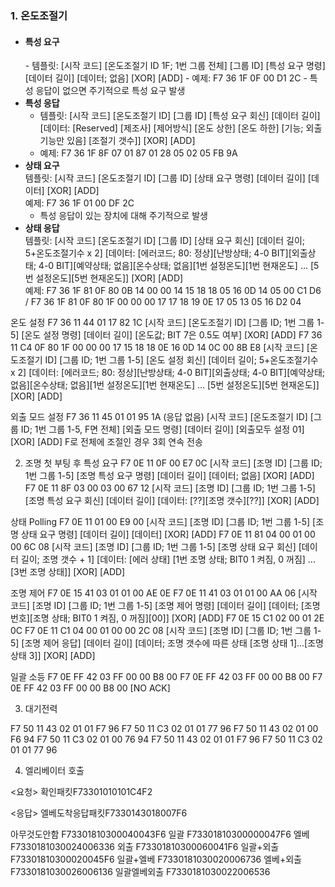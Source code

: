 <h3>1. 온도조절기</h3>

+ <h4>특성 요구</h4>
  - 템플릿: [시작 코드] [온도조절기 ID 1F; 1번 그룹 전체] [그룹 ID] [특성 요구 명령] [데이터 길이] [데이터; 없음] [XOR] [ADD]
  - 예제: F7 36 1F 0F 00 D1 2C
    - 특성 응답이 없으면 주기적으로 특성 요구 발생
+ **특성 응답**<br>
  - 템플릿: [시작 코드] [온도조절기 ID] [그룹 ID] [특성 요구 회신] [데이터 길이] [데이터: [Reserved] [제조사] [제어방식] [온도 상한] [온도 하한] [기능; 외출 기능만 있음] [조절기 갯수]] [XOR] [ADD]<br>
  - 예제: F7 36 1F 8F 07 01 87 01 28 05 02 05 FB 9A<br>
+ **상태 요구**<br>
  템플릿: [시작 코드] [온도조절기 ID] [그룹 ID] [상태 요구 명령] [데이터 길이] [데이터] [XOR] [ADD]<br>
  예제: F7 36 1F 01 00 DF 2C <br>
  * 특성 응답이 있는 장치에 대해 주기적으로 발생<br>
+ **상태 응답**<br>
  템플릿: [시작 코드] [온도조절기 ID] [그룹 ID] [상태 요구 회신] [데이터 길이; 5+온도조절기수 x 2] [데이터: [에러코드; 80: 정상][난방상태; 4-0 BIT][외출상태; 4-0 BIT][예약상태; 없음][온수상태; 없음][1번 설정온도][1번 현재온도] ... [5번 설정온도][5번 현재온도]] [XOR] [ADD]<br>
  예제: F7 36 1F 81 0F 80 0B 14 00 00 14 15 18 18 05 16 0D 14 05 00 C1 D6 / F7 36 1F 81 0F 80 1F 00 00 00 17 17 18 19 0E 17 05 13 05 16 D2 04 <br>

온도 설정 F7 36 11 44 01 17 82 1C [시작 코드] [온도조절기 ID] [그룹 ID; 1번 그룹 1-5] [온도 설정 명령] [데이터 길이] [온도값; BIT 7은 0.5도 여부] [XOR] [ADD] F7 36 11 C4 0F 80 1F 00 00 00 17 15 18 18 0E 16 0D 14 0C 00 8B E8 [시작 코드] [온도조절기 ID] [그룹 ID; 1번 그룹 1-5] [온도 설정 회신] [데이터 길이; 5+온도조절기수 x 2] [데이터: [에러코드; 80: 정상][난방상태; 4-0 BIT][외출상태; 4-0 BIT][예약상태; 없음][온수상태; 없음][1번 설정온도][1번 현재온도] ... [5번 설정온도][5번 현재온도]] [XOR] [ADD]

외출 모드 설정 F7 36 11 45 01 01 95 1A (응답 없음) [시작 코드] [온도조절기 ID] [그룹 ID; 1번 그룹 1-5, F면 전체] [외출 모드 명령] [데이터 길이] [외출모두 설정 01] [XOR] [ADD] F로 전체에 조절인 경우 3회 연속 전송

2. 조명
첫 부팅 후 특성 요구 F7 0E 11 0F 00 E7 0C [시작 코드] [조명 ID] [그룹 ID; 1번 그룹 1-5] [조명 특성 요구 명령] [데이터 길이] [데이터; 없음] [XOR] [ADD] F7 0E 11 8F 03 00 03 00 67 12 [시작 코드] [조명 ID] [그룹 ID; 1번 그룹 1-5] [조명 특성 요구 회신] [데이터 길이] [데이터: [??][조명 갯수][??]] [XOR] [ADD]

상태 Polling F7 0E 11 01 00 E9 00 [시작 코드] [조명 ID] [그룹 ID; 1번 그룹 1-5] [조명 상태 요구 명령] [데이터 길이] [데이터] [XOR] [ADD] F7 0E 11 81 04 00 01 00 00 6C 08 [시작 코드] [조명 ID] [그룹 ID; 1번 그룹 1-5] [조명 상태 요구 회신] [데이터 길이; 조명 갯수 + 1] [데이터: [에러 상태] [1번 조명 상태; BIT0 1 켜짐, 0 꺼짐] ... [3번 조명 상태]] [XOR] [ADD]

조명 제어 F7 0E 15 41 03 01 01 00 AE 0E F7 0E 11 41 03 01 01 00 AA 06 [시작 코드] [조명 ID] [그룹 ID; 1번 그룹 1-5] [조명 제어 명령] [데이터 길이] [데이터; [조명 번호][조명 상태; BIT0 1 켜짐, 0 꺼짐][00]] [XOR] [ADD] F7 0E 15 C1 02 00 01 2E 0C F7 0E 11 C1 04 00 01 00 00 2C 08 [시작 코드] [조명 ID] [그룹 ID; 1번 그룹 1-5] [조명 제어 응답] [데이터 길이] [데이터; 조명 갯수에 따른 상태 [조명 상태 1]...[조명 상태 3]] [XOR] [ADD]

일괄 소등 F7 0E FF 42 03 FF 00 00 B8 00 F7 0E FF 42 03 FF 00 00 B8 00 F7 0E FF 42 03 FF 00 00 B8 00 [NO ACK]

3. 대기전력 

F7 50 11 43 02 01 01 F7 96 F7 50 11 C3 02 01 01 77 96
F7 50 11 43 02 01 00 F6 94 F7 50 11 C3 02 01 00 76 94
F7 50 11 43 02 01 01 F7 96 F7 50 11 C3 02 01 01 77 96

4. 엘리베이터 호출

<요청>
확인패킷F73301010101C4F2

<응답>
엘베도착응답패킷F7330143018007F6

아무것도안함
F73301810300040043F6
일괄
F73301810300000047F6
엘베
F7330181030024006336
외출
F73301810300060041F6
일괄+외출
F73301810300020045F6
일괄+엘베
F7330181030020006736
엘베+외출
F7330181030026006136
일괄엘베외출
F7330181030022006536
